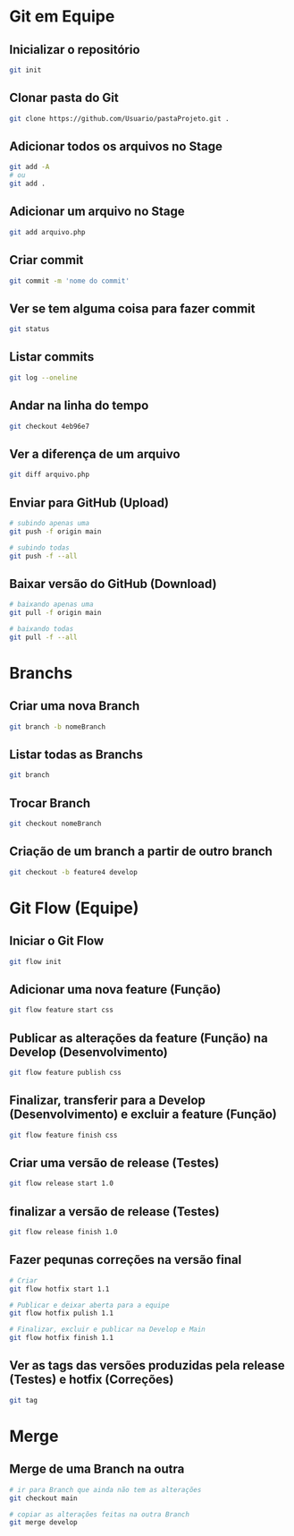 # Git em Equipe

## Inicializar o repositório

```sh
git init
```

## Clonar pasta do Git

```sh
git clone https://github.com/Usuario/pastaProjeto.git .
```

## Adicionar todos os arquivos no Stage

```sh
git add -A
# ou
git add .
```

## Adicionar um arquivo no Stage

```sh
git add arquivo.php
```

## Criar commit

```sh
git commit -m 'nome do commit'
```

## Ver se tem alguma coisa para fazer commit

```sh
git status
```

## Listar commits

```sh
git log --oneline
```

## Andar na linha do tempo

```sh
git checkout 4eb96e7
```

## Ver a diferença de um arquivo

```sh
git diff arquivo.php
```

## Enviar para GitHub (Upload)

```sh
# subindo apenas uma
git push -f origin main

# subindo todas
git push -f --all
```

## Baixar versão do GitHub (Download)

```sh
# baixando apenas uma
git pull -f origin main

# baixando todas
git pull -f --all
```

# Branchs

## Criar uma nova Branch

```sh
git branch -b nomeBranch
```

## Listar todas as Branchs

```sh
git branch
```

## Trocar Branch

```sh
git checkout nomeBranch
```

## Criação de um branch a partir de outro branch

```sh
git checkout -b feature4 develop
```

# Git Flow (Equipe)

## Iniciar o Git Flow

```sh
git flow init
```

## Adicionar uma nova feature (Função)

```sh
git flow feature start css
```

## Publicar as alterações da feature (Função) na Develop (Desenvolvimento)

```sh
git flow feature publish css
```

## Finalizar, transferir para a Develop (Desenvolvimento) e excluir a feature (Função)

```sh
git flow feature finish css
```

## Criar uma versão de release (Testes)

```sh
git flow release start 1.0
```

## finalizar a versão de release (Testes)

```sh
git flow release finish 1.0
```

## Fazer pequnas correções na versão final

```sh
# Criar
git flow hotfix start 1.1

# Publicar e deixar aberta para a equipe
git flow hotfix pulish 1.1

# Finalizar, excluir e publicar na Develop e Main
git flow hotfix finish 1.1
```

## Ver as tags das versões produzidas pela release (Testes) e hotfix (Correções)

```sh
git tag
```

# Merge

## Merge de uma Branch na outra

```sh
# ir para Branch que ainda não tem as alterações
git checkout main

# copiar as alterações feitas na outra Branch
git merge develop
```

